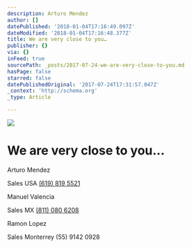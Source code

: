 ```yaml
---
description: Arturo Mendez
author: []
datePublished: '2018-01-04T17:16:49.097Z'
dateModified: '2018-01-04T17:16:48.377Z'
title: We are very close to you…
publisher: {}
via: {}
inFeed: true
sourcePath: _posts/2017-07-24-we-are-very-close-to-you.md
hasPage: false
starred: false
datePublishedOriginal: '2017-07-24T17:31:57.047Z'
_context: 'http://schema.org'
_type: Article

---
```

![](https://the-grid-user-content.s3-us-west-2.amazonaws.com/d1b62a67-97de-4e88-b454-38666dcafc53.jpg)

# We are very close to you...

Arturo Mendez

Sales USA [(619) 819 5521][0]

Manuel Valencia

Sales MX [(811) 080 6208][1]

Ramon Lopez

Sales Monterrey (55) 9142 0928

[0]: tel:6198195521
[1]: tel:8110806208